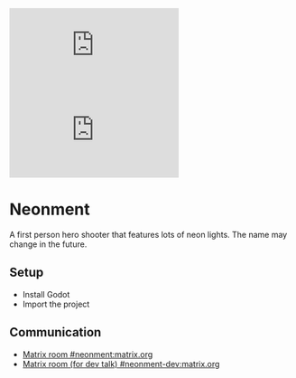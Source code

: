 ![Matrix](https://img.shields.io/matrix/neonment:matrix.org?label=General%20Chat&style=flat-square) ![Matrix](https://img.shields.io/matrix/neonment-dev:matrix.org?label=Dev%20Chat&style=flat-square)

# Neonment
A first person hero shooter that features lots of neon lights. The name may change in the future.

## Setup
- Install Godot
- Import the project

## Communication

- [Matrix room #neonment:matrix.org](https://riot.im/app/#/room/#neonment:matrix.org)
- [Matrix room (for dev talk) #neonment-dev:matrix.org](https://riot.im/app/#/room/#neonment-dev:matrix.org)
